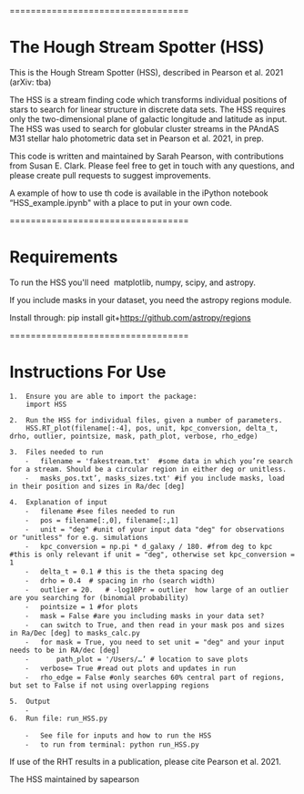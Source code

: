 
==================================

The Hough Stream Spotter (HSS)
==================================

This is the Hough Stream Spotter (HSS), described in Pearson et al. 2021 (arXiv: tba)

The HSS is a  stream finding code which transforms individual positions of stars to search for linear structure in discrete data sets. The HSS requires only the two-dimensional plane of galactic longitude and latitude as input. The HSS was used to search for globular cluster streams in the PAndAS M31 stellar halo photometric data set in Pearson et al. 2021, in prep. 

This code is written and maintained by Sarah Pearson, with contributions from Susan E. Clark. Please feel free to get in touch with any questions, and please create pull requests to suggest improvements.

A example of how to use th code is available in the iPython notebook “HSS_example.ipynb" with a place to put in your own code.

==================================

Requirements
==================================

To run the HSS you'll need  matplotlib, numpy, scipy, and astropy. 

If you include masks in your dataset, you need the astropy regions module. 

Install through:
pip install git+https://github.com/astropy/regions

==================================

Instructions For Use
==================================

	1.	Ensure you are able to import the package:
		import HSS 
		
	2.	Run the HSS for individual files, given a number of parameters. 
		HSS.RT_plot(filename[:-4], pos, unit, kpc_conversion, delta_t, drho, outlier, pointsize, mask, path_plot, verbose, rho_edge)
		
	3.	Files needed to run
		⁃	filename = 'fakestream.txt'  #some data in which you’re search for a stream. Should be a circular region in either deg or unitless. 
		⁃	masks_pos.txt’, masks_sizes.txt' #if you include masks, load in their position and sizes in Ra/dec [deg]
		
	4.	Explanation of input
		⁃	filename #see files needed to run
		⁃	pos = filename[:,0], filename[:,1]
		⁃	unit = "deg" #unit of your input data "deg" for observations or "unitless" for e.g. simulations                                        
		⁃	kpc_conversion = np.pi * d_galaxy / 180. #from deg to kpc  #this is only relevant if unit = "deg", otherwise set kpc_conversion = 1       
		⁃	delta_t = 0.1 # this is the theta spacing deg                                                                                               
		⁃	drho = 0.4	# spacing in rho (search width) 
		⁃	outlier = 20.   # -log10Pr = outlier  how large of an outlier are you searching for (binomial probability)
		⁃	pointsize = 1 #for plots
		⁃	mask = False #are you including masks in your data set? 
		⁃	can switch to True, and then read in your mask pos and sizes in Ra/Dec [deg] to masks_calc.py
		⁃	for mask = True, you need to set unit = "deg" and your input needs to be in RA/dec [deg]
		⁃      	path_plot = '/Users/…’ # location to save plots   
		⁃	verbose= True #read out plots and updates in run
		⁃	rho_edge = False #only searches 60% central part of regions, but set to False if not using overlapping regions
		
	5.	Output
		⁃	
	6.	Run file: run_HSS.py
	
		⁃	See file for inputs and how to run the HSS
		⁃	to run from terminal: python run_HSS.py


If use of the RHT results in a publication, please cite Pearson et al. 2021.

The HSS maintained by sapearson 
